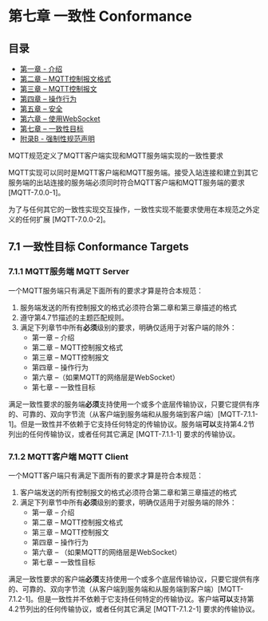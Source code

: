 # 第七章 一致性 Conformance

## 目录

- [第一章 - 介绍](01-Introduction.md)
- [第二章 – MQTT控制报文格式](02-ControlPacketFormat.md)
- [第三章 – MQTT控制报文](03-ControlPackets.md)
- [第四章 – 操作行为](04-OperationalBehavior.md)
- [第五章 – 安全](05-Security.md)
- [第六章 – 使用WebSocket](06-WebSocket.md)
- [第七章 – 一致性目标](07-Conformance.md)
- [附录B - 强制性规范声明](08-AppendixB.md)

MQTT规范定义了MQTT客户端实现和MQTT服务端实现的一致性要求

MQTT实现可以同时是MQTT客户端和MQTT服务端。接受入站连接和建立到其它服务端的出站连接的服务端必须同时符合MQTT客户端和MQTT服务端的要求 \[MQTT-7.0.0-1\]。

为了与任何其它的一致性实现交互操作，一致性实现不能要求使用在本规范之外定义的任何扩展 \[MQTT-7.0.0-2\]。

## 7.1 一致性目标 Conformance Targets

### 7.1.1 MQTT服务端 MQTT Server

一个MQTT服务端只有满足下面所有的要求才算是符合本规范：

1. 服务端发送的所有控制报文的格式必须符合第二章和第三章描述的格式
2. 遵守第4.7节描述的主题匹配规则。
3. 满足下列章节中所有**必须**级别的要求，明确仅适用于对客户端的除外：
	- 第一章 – 介绍
	- 第二章 – MQTT控制报文格式
	- 第三章 – MQTT控制报文
	- 第四章 – 操作行为
	- 第六章 –（如果MQTT的网络层是WebSocket）
	- 第七章 – 一致性目标

满足一致性要求的服务端**必须**支持使用一个或多个底层传输协议，只要它提供有序的、可靠的、双向字节流（从客户端到服务端和从服务端到客户端）\[MQTT-7.1.1-1\]。但是一致性并不依赖于它支持任何特定的传输协议。服务端**可以**支持第4.2节列出的任何传输协议，或者任何其它满足 \[MQTT-7.1.1-1\] 要求的传输协议。

### 7.1.2 MQTT客户端 MQTT Client

一个MQTT客户端只有满足下面所有的要求才算是符合本规范：

1. 客户端发送的所有控制报文的格式必须符合第二章和第三章描述的格式
2. 满足下列章节中所有**必须**级别的要求，明确仅适用于对服务端的除外：
	- 第一章 – 介绍
	- 第二章 – MQTT控制报文格式
	- 第三章 – MQTT控制报文
	- 第四章 – 操作行为
	- 第六章 – （如果MQTT的网络层是WebSocket）
	- 第七章 – 一致性目标

满足一致性要求的客户端**必须**支持使用一个或多个底层传输协议，只要它提供有序的、可靠的、双向字节流（从客户端到服务端和从服务端到客户端）\[MQTT-7.1.2-1\]。但是一致性并不依赖于它支持任何特定的传输协议。客户端**可以**支持第4.2节列出的任何传输协议，或者任何其它满足 \[MQTT-7.1.2-1\] 要求的传输协议。
